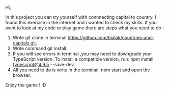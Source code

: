 Hi,


In this project you can try yourself with connnecting capital to country. I found this exercise in the internet and i wanted to check my skills. If you want to look at my code or play game there are steps what you need to do : 

1. Write git clone in terminal https://github.com/bialak/countries-and-capitals.git.
2. Write command git install.
3. If you will see errors in terminal ,you may need to downgrade your TypeScript version. To install a compatible version, run: npm install typescript@4.9.5 --save-dev.
4. All you need to do is write in the terminal: npm start  and open the browser.


Enjoy the game ! :D 
